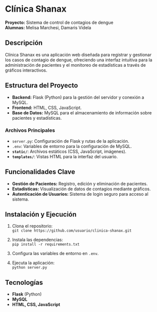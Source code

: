 # Clínica Shanax

**Proyecto:** Sistema de control de contagios de dengue  
**Alumnas:** Melisa Marchesi, Damaris Videla

## Descripción

Clínica Shanax es una aplicación web diseñada para registrar y gestionar los casos de contagio de dengue, ofreciendo una interfaz intuitiva para la administración de pacientes y el monitoreo de estadísticas a través de gráficos interactivos. 

## Estructura del Proyecto

- **Backend:** Flask (Python) para la gestión del servidor y conexión a MySQL.
- **Frontend:** HTML, CSS, JavaScript.
- **Base de Datos:** MySQL para el almacenamiento de información sobre pacientes y estadísticas.

### Archivos Principales

- `server.py`: Configuración de Flask y rutas de la aplicación.
- `.env`: Variables de entorno para la configuración de MySQL.
- **`static/`**: Archivos estáticos (CSS, JavaScript, imágenes).
- **`templates/`**: Vistas HTML para la interfaz del usuario.

## Funcionalidades Clave

- **Gestión de Pacientes:** Registro, edición y eliminación de pacientes.
- **Estadísticas:** Visualización de datos de contagios mediante gráficos.
- **Autenticación de Usuarios:** Sistema de login seguro para acceso al sistema.

## Instalación y Ejecución

1. Clona el repositorio:  
   `git clone https://github.com/usuario/clinica-shanax.git`

2. Instala las dependencias:  
   `pip install -r requirements.txt`

3. Configura las variables de entorno en `.env`.

4. Ejecuta la aplicación:  
   `python server.py`

## Tecnologías

- **Flask** (Python)
- **MySQL**
- **HTML, CSS, JavaScript**
